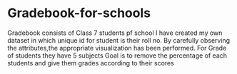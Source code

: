 # Gradebook-for-schools
Gradebook consists of Class 7 students pf school
I have created my own dataset in which unique id for student is their roll
no.
By carefully observing the attributes,the appropriate visualization has been
performed.
For Grade of students they have 5 subjects
Goal is to remove the percentage of each students and give them grades
according to their scores
